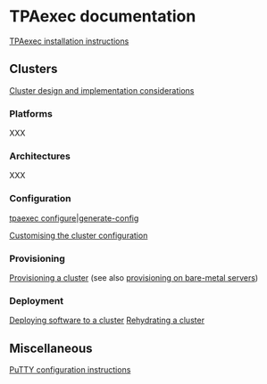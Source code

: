 # TPAexec documentation

[TPAexec installation instructions](INSTALL.md)

## Clusters

[Cluster design and implementation considerations](TPAexec-Cluster_Design_and_Implementation_Considerations.md)

### Platforms
XXX

### Architectures
XXX

### Configuration

[tpaexec configure|generate-config](TPAexec-Generate-configuration.md)

[Customising the cluster configuration](TPAexec-Postgres_configuration_and_other_customisations.md)

### Provisioning

[Provisioning a cluster](TPAexec-Provision.md)
(see also [provisioning on bare-metal servers](TPAexec-Provision-baremetal.md))

### Deployment

[Deploying software to a cluster](TPAexec-Deploy.md)
[Rehydrating a cluster](TPAexec-Rehydrate.md)

## Miscellaneous

[PuTTY configuration instructions](TPAexec-PuTTY_Config.md)
